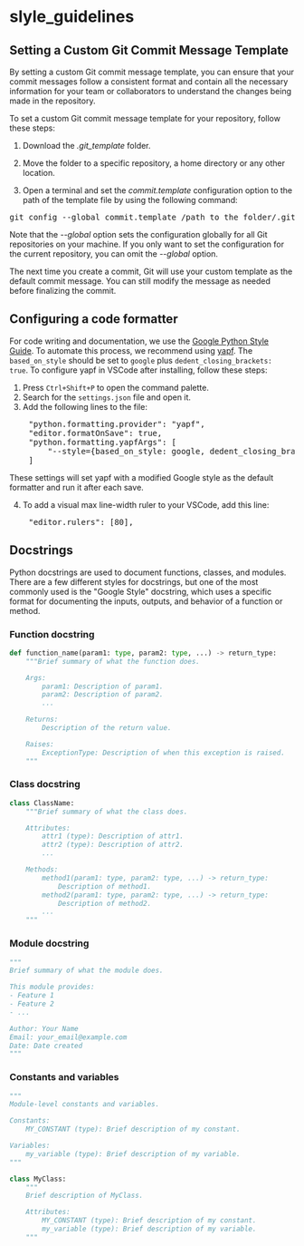 # slyle_guidelines


## Setting a Custom Git Commit Message Template
By setting a custom Git commit message template, you can ensure that your commit messages follow a consistent format and contain all the necessary information for your team or collaborators to understand the changes being made in the repository.

To set a custom Git commit message template for your repository, follow these steps:

1. Download the *.git_template* folder.

2. Move the folder to a specific repository, a home directory or any other location.

3. Open a terminal and set the *commit.template* configuration option to the path of the template file by using the following command:

<pre>
git config --global commit.template /path_to_the_folder/.git_template/commit_template.txt 
</pre>

Note that the *--global* option sets the configuration globally for all Git repositories on your machine. If you only want to set the configuration for the current repository, you can omit the *--global* option.

The next time you create a commit, Git will use your custom template as the default commit message. You can still modify the message as needed before finalizing the commit.


## Configuring a code formatter
For code writing and documentation, we use the [Google Python Style Guide](https://google.github.io/styleguide/pyguide.html). To automate this process, we recommend using [yapf](https://github.com/google/yapf). The `based_on_style` should be set to `google` plus `dedent_closing_brackets: true`. To configure yapf in VSCode after installing, follow these steps:

1. Press `Ctrl+Shift+P` to open the command palette.
2. Search for the `settings.json` file and open it.
3. Add the following lines to the file:

<pre>
    "python.formatting.provider": "yapf",
    "editor.formatOnSave": true,
    "python.formatting.yapfArgs": [
        "--style={based_on_style: google, dedent_closing_brackets: true}"
    ]
</pre>

These settings will set yapf with a modified Google style as the default formatter and run it after each save.

4. To add a visual max line-width ruler to your VSCode, add this line:

<pre>
    "editor.rulers": [80],
</pre>

## Docstrings
Python docstrings are used to document functions, classes, and modules. There are a few different styles for docstrings, but one of the most commonly used is the "Google Style" docstring, which uses a specific format for documenting the inputs, outputs, and behavior of a function or method.

### Function docstring
```python
def function_name(param1: type, param2: type, ...) -> return_type:
    """Brief summary of what the function does.

    Args:
        param1: Description of param1.
        param2: Description of param2.
        ...

    Returns:
        Description of the return value.

    Raises:
        ExceptionType: Description of when this exception is raised.
    """
```

### Class docstring
```python
class ClassName:
    """Brief summary of what the class does.

    Attributes:
        attr1 (type): Description of attr1.
        attr2 (type): Description of attr2.
        ...

    Methods:
        method1(param1: type, param2: type, ...) -> return_type:
            Description of method1.
        method2(param1: type, param2: type, ...) -> return_type:
            Description of method2.
        ...
    """
```

### Module docstring
```python
"""
Brief summary of what the module does.

This module provides:
- Feature 1
- Feature 2
- ...

Author: Your Name
Email: your_email@example.com
Date: Date created
"""
```

### Constants and variables
```python
"""
Module-level constants and variables.

Constants:
    MY_CONSTANT (type): Brief description of my constant.

Variables:
    my_variable (type): Brief description of my variable.
"""
```

```python
class MyClass:
    """
    Brief description of MyClass.

    Attributes:
        MY_CONSTANT (type): Brief description of my constant.
        my_variable (type): Brief description of my variable.
    """
```
